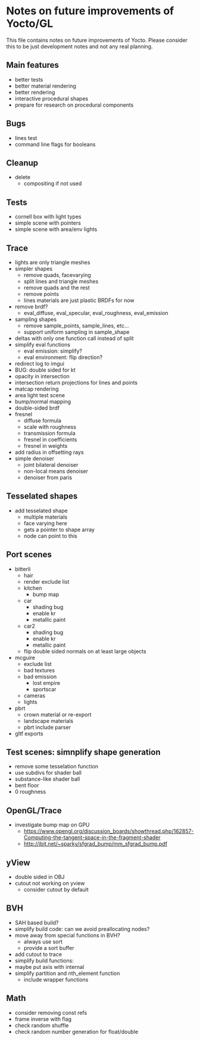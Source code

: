 # Notes on future improvements of Yocto/GL

This file contains notes on future improvements of Yocto.
Please consider this to be just development notes and not any real planning.

## Main features

- better tests
- better material rendering
- better rendering
- interactive procedural shapes
- prepare for research on procedural components

## Bugs

- lines test
- command line flags for booleans

## Cleanup

- delete
    - compositing if not used

## Tests

- cornell box with light types
- simple scene with pointers
- simple scene with area/env lights

## Trace

- lights are only triangle meshes
- simpler shapes
    - remove quads, facevarying
    - split lines and triangle meshes
    - remove quads and the rest
    - remove points
    - lines materials are just plastic BRDFs for now
- remove brdf?
    - eval_diffuse, eval_specular, eval_roughness, eval_emission
- sampling shapes
    - remove sample_points, sample_lines, etc...
    - support uniform sampling in sample_shape
- deltas with only one function call instead of split
- simplify eval functions
    - eval emission: simplify?
    - eval environment: flip direction?
- redirect log to imgui
- BUG: double sided for kt
- opacity in intersection
- intersection return projections for lines and points
- matcap rendering
- area light test scene
- bump/normal mapping
- double-sided brdf
- fresnel
    - diffuse formula
    - scale with roughness
    - transmission formula
    - fresnel in coefficients
    - fresnel in weights
- add radius in offsetting rays
- simple denoiser
    - joint bilateral denoiser
    - non-local means denoiser
    - denoiser from paris

## Tesselated shapes

- add tesselated shape
    - multiple materials
    - face varying here
    - gets a pointer to shape array
    - node can point to this 

## Port scenes

- bitterli
    - hair
    - render exclude list
    - kitchen
        - bump map
    - car
        - shading bug
        - enable kr
        - metallic paint
    - car2
        - shading bug
        - enable kr
        - metallic paint
    - flip double sided normals on at least large objects
- mcguire
    - exclude list
    - bad textures
    - bad emission
        - lost empire
        - sportscar
    - cameras
    - lights
- pbrt
    - crown material or re-export
    - landscape materials
    - pbrt include parser
- gltf exports

## Test scenes: simnplify shape generation

- remove some tesselation function
- use subdivs for shader ball
- substance-like shader ball
- bent floor
- 0 roughness

## OpenGL/Trace

- investigate bump map on GPU
    - https://www.opengl.org/discussion_boards/showthread.php/162857-Computing-the-tangent-space-in-the-fragment-shader
    - http://jbit.net/~sparky/sfgrad_bump/mm_sfgrad_bump.pdf

## yView

- double sided in OBJ
- cutout not working on yview
    - consider cutout by default

## BVH

- SAH based build?
- simplify build code: can we avoid preallocating nodes?
- move away from special functions in BVH?
    - always use sort
    - provide a sort buffer
- add cutout to trace
- simplify build functions: 
- maybe put axis with internal
- simplify partition and nth_element function
    - include wrapper functions

## Math

- consider removing const refs
- frame inverse with flag
- check random shuffle
- check random number generation for float/double
